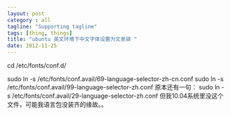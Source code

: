 ```yaml
---
layout: post
category : all
tagline: "Supporting tagline"
tags: [thing, things]
title: "ubuntu 英文环境下中文字体设置为文泉驿 "
date: 2012-11-25
---
```

cd /etc/fonts/conf.d/

sudo ln -s /etc/fonts/conf.avail/69-language-selector-zh-cn.conf
sudo ln -s /etc/fonts/conf.avail/99-language-selector-zh.conf
原本还有一句：
sudo ln -s /etc/fonts/conf.avail/29-language-selector-zh.conf
但我10.04系统里没这个文件，可能我语言包没装齐的缘故。。
